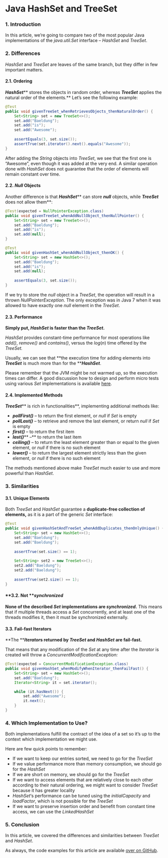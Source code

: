 # Java HashSet and TreeSet

### **1. Introduction** <a href="#bd-introduction" id="bd-introduction"></a>

In this article, we’re going to compare two of the most popular Java implementations of the _java.util.Set_ interface – _HashSet_ and _TreeSet_.

### **2. Differences** <a href="#bd-introduction-1" id="bd-introduction-1"></a>

_HashSet_ and _TreeSet_ are leaves of the same branch, but they differ in few important matters.

#### **2.1. Ordering** <a href="#bd-introduction-2" id="bd-introduction-2"></a>

_**HashSet**_** stores the objects in random order, whereas **_**TreeSet**_** applies the natural order of the elements.** Let’s see the following example:

```java
@Test
public void givenTreeSet_whenRetrievesObjects_thenNaturalOrder() {
    Set<String> set = new TreeSet<>();
    set.add("Baeldung");
    set.add("is");
    set.add("Awesome");
 
    assertEquals(3, set.size());
    assertTrue(set.iterator().next().equals("Awesome"));
}
```

After adding the _String_ objects into _TreeSet_, we see that the first one is “Awesome”, even though it was added at the very end. A similar operation done with _HashSet_ does not guarantee that the order of elements will remain constant over time.

#### **2.2. **_**Null**_** Objects** <a href="#bd-introduction-3" id="bd-introduction-3"></a>

Another difference is that _**HashSet**_** can store **_**null**_** objects, while **_**TreeSet**_** does not allow them**:

```java
@Test(expected = NullPointerException.class)
public void givenTreeSet_whenAddNullObject_thenNullPointer() {
    Set<String> set = new TreeSet<>();
    set.add("Baeldung");
    set.add("is");
    set.add(null);
}

@Test
public void givenHashSet_whenAddNullObject_thenOK() {
    Set<String> set = new HashSet<>();
    set.add("Baeldung");
    set.add("is");
    set.add(null);
 
    assertEquals(3, set.size());
}
```

If we try to store the _null_ object in a _TreeSet_, the operation will result in a thrown _NullPointerException_. The only exception was in Java 7 when it was allowed to have exactly one _null_ element in the _TreeSet_.

#### **2.3. Performance** <a href="#bd-introduction-4" id="bd-introduction-4"></a>

**Simply put, **_**HashSet**_** is faster than the **_**TreeSet**_**.**

_HashSet_ provides constant-time performance for most operations like _add()_, _remove()_ and _contains()_, versus the _log_(_n_) time offered by the _TreeSet._

Usually, we can see that **the execution time for adding elements into **_**TreeSet**_** is much more than for the **_**HashSet**_.

Please remember that the JVM might be not warmed up, so the execution times can differ. A good discussion how to design and perform micro tests using various _Set_ implementations is available [here](http://stackoverflow.com/questions/23168490/hashset-and-treeset-performance-test).

#### **2.4. Implemented Methods** <a href="#bd-introduction-5" id="bd-introduction-5"></a>

_**TreeSet**_** is rich in functionalities**, implementing additional methods like:

* _**pollFirst()**_ – to return the first element, or _null_ if _Set_ is empty
* _**pollLast()**_ – to retrieve and remove the last element, or return _null_ if _Set_ is empty
* _**first()**_ – to return the first item
* _**last()**_** –** to return the last item
* _**ceiling()**_ – to return the least element greater than or equal to the given element, or _null_ if there is no such element
* _**lower()**_ – to return the largest element strictly less than the given element, or _null_ if there is no such element

The methods mentioned above make _TreeSet_ much easier to use and more powerful than _HashSet_.

### **3. Similarities** <a href="#bd-introduction-6" id="bd-introduction-6"></a>

#### **3.1. Unique Elements** <a href="#bd-introduction-7" id="bd-introduction-7"></a>

Both _TreeSet_ and _HashSet_ guarantee a **duplicate-free collection of elements,** as it is a part of the generic _Set_ interface:

```java
@Test
public void givenHashSetAndTreeSet_whenAddDuplicates_thenOnlyUnique() {
    Set<String> set = new HashSet<>();
    set.add("Baeldung");
    set.add("Baeldung");
 
    assertTrue(set.size() == 1);
        
    Set<String> set2 = new TreeSet<>();
    set2.add("Baeldung");
    set2.add("Baeldung");
 
    assertTrue(set2.size() == 1);
}
```

#### **3.2. Not **_**synchronized**_ <a href="#bd-introduction-8" id="bd-introduction-8"></a>

**None of the described **_**Set**_** implementations are **_**synchronized**_**.** This means that if multiple threads access a _Set_ concurrently, and at least one of the threads modifies it, then it must be synchronized externally.

#### **3.3. Fail-fast Iterators** <a href="#bd-introduction-9" id="bd-introduction-9"></a>

**The **_**Iterator**_**s returned by **_**TreeSet**_** and **_**HashSet**_** are fail-fast.**

That means that any modification of the _Set_ at any time after the _Iterator_ is created will throw a _ConcurrentModificationException:_

```java
@Test(expected = ConcurrentModificationException.class)
public void givenHashSet_whenModifyWhenIterator_thenFailFast() {
    Set<String> set = new HashSet<>();
    set.add("Baeldung");
    Iterator<String> it = set.iterator();

    while (it.hasNext()) {
        set.add("Awesome");
        it.next();
    }
}
```

### **4. Which Implementation to Use?** <a href="#bd-introduction-10" id="bd-introduction-10"></a>

Both implementations fulfill the contract of the idea of a set so it’s up to the context which implementation we might use.

Here are few quick points to remember:

* If we want to keep our entries sorted, we need to go for the _TreeSet_
* If we value performance more than memory consumption, we should go for the _HashSet_
* If we are short on memory, we should go for the _TreeSet_
* If we want to access elements that are relatively close to each other according to their natural ordering, we might want to consider _TreeSet_ because it has greater locality
* _HashSet_‘s performance can be tuned using the _initialCapacity_ and _loadFactor_, which is not possible for the _TreeSet_
* If we want to preserve insertion order and benefit from constant time access, we can use the _LinkedHashSet_

### **5. Conclusion** <a href="#bd-introduction-11" id="bd-introduction-11"></a>

In this article, we covered the differences and similarities between _TreeSet_ and _HashSet_.

As always, the code examples for this article are available [over on GitHub](https://github.com/eugenp/tutorials/tree/master/core-java-modules/core-java-collections-set).
